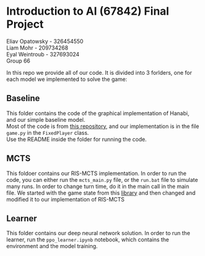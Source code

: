 # Introduction to AI (67842) Final Project
Eliav Opatowsky - 326454550  
Liam Mohr - 209734268  
Eyal Weintroub - 327693024  
Group 66

In this repo we provide all of our code. It is divided into 3 forlders, one for each model we implemented to solve the game:

## Baseline
This folder contains the code of the graphical implementation of Hanabi, and our simple baseline model.  
Most of the code is from [this repository](https://github.com/yawgmoth/pyhanabi), and our implementation is in the file `game.py` in the `FixedPlayer` class.  
Use the README inside the folder for running the code.

## MCTS
This foldoer contains our RIS-MCTS implementation. In order to run the code, you can either run the `mcts_main.py` file, or the `run.bat` file to simulate many runs.
In order to change turn time, do it in the main call in the main file. We started with the game state from this 
[library](https://github.com/git-pushz/hanabi-mcts) and then changed and modified it to our implementation of 
RIS-MCTS

## Learner
This folder contains our deep neural network solution. In order to run the learner, run the `ppo_learner.ipynb` notebook, which contains the environment and the model training.
